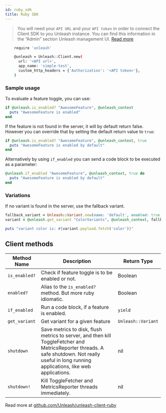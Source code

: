 ```yaml
---
id: ruby_sdk
title: Ruby SDK
---
```


> You will need your `API URL` and your `API token` in order to connect the Client SDK to you Unleash instance. You can find this information in the “Admin” section Unleash management UI. [Read more](../user_guide/api-token)

```sh
    require 'unleash'

    @unleash = Unleash::Client.new(
      url: '<API url>',
      app_name: 'simple-test',
      custom_http_headers = {'Authorization': '<API token>'},
    )
```

### Sample usage

To evaluate a feature toggle, you can use:

```ruby
if @unleash.is_enabled? "AwesomeFeature", @unleash_context
  puts "AwesomeFeature is enabled"
end
```

If the feature is not found in the server, it will by default return false. However you can override that by setting the default return value to `true`:

```ruby
if @unleash.is_enabled? "AwesomeFeature", @unleash_context, true
  puts "AwesomeFeature is enabled by default"
end
```

Alternatively by using `if_enabled` you can send a code block to be executed as a parameter:

```ruby
@unleash.if_enabled "AwesomeFeature", @unleash_context, true do
  puts "AwesomeFeature is enabled by default"
end
```

### Variations

If no variant is found in the server, use the fallback variant.

```ruby
fallback_variant = Unleash::Variant.new(name: 'default', enabled: true, payload: {"color" => "blue"})
variant = @unleash.get_variant "ColorVariants", @unleash_context, fallback_variant

puts "variant color is: #{variant.payload.fetch('color')}"
```

## Client methods

| Method Name | Description | Return Type |
| --- | --- | --- |
| `is_enabled?` | Check if feature toggle is to be enabled or not. | Boolean |
| `enabled?` | Alias to the `is_enabled?` method. But more ruby idiomatic. | Boolean |
| `if_enabled` | Run a code block, if a feature is enabled. | `yield` |
| `get_variant` | Get variant for a given feature | `Unleash::Variant` |
| `shutdown` | Save metrics to disk, flush metrics to server, and then kill ToggleFetcher and MetricsReporter threads. A safe shutdown. Not really useful in long running applications, like web applications. | nil |
| `shutdown!` | Kill ToggleFetcher and MetricsReporter threads immediately. | nil |

Read more at [github.com/Unleash/unleash-client-ruby](https://github.com/Unleash/unleash-client-ruby)
